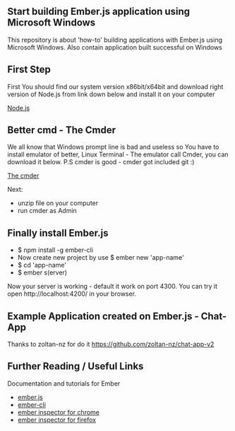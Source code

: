 ## Start building Ember.js application using Microsoft Windows



This repository is about 'how-to' building applications with Ember.js using Microsoft Windows. Also contain application built successful on Windows

## First Step
 First You should find our system version x86bit/x64bit and download right version of    Node.js from link down below and install it on your computer
 
[Node.js](http://nodejs.org/) 


## Better cmd - The Cmder
We all know that Windows prompt line is bad and useless so You have to install emulator
of better, Linux Terminal - The emulator call Cmder, you can download it below.
P.S cmder is good - cmder got included git :)

[The cmder](http://cmder.net/)

Next:
- unzip file on your computer
- run cmder as Admin





## Finally install Ember.js
- $ npm install -g ember-cli
- Now create new project by use $ ember new 'app-name'
- $ cd 'app-name'
- $ ember s(erver)

Now your server is working - default it work on port 4300.
You can try it open http://localhost:4200/ in your browser.



## Example Application created on Ember.js - Chat-App
Thanks to zoltan-nz for do it
https://github.com/zoltan-nz/chat-app-v2





## Further Reading / Useful Links
Documentation and tutorials for Ember
* [ember.js](http://emberjs.com/)
* [ember-cli](http://www.ember-cli.com/)
* [ember inspector for chrome](https://chrome.google.com/webstore/detail/ember-inspector/bmdblncegkenkacieihfhpjfppoconhi)
* [ember inspector for firefox](https://addons.mozilla.org/en-US/firefox/addon/ember-inspector/)




